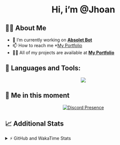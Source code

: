 <h1 align="center">Hi, i’m @Jhoan</h1>

## 🙋‍♂️ About Me

- 🔭 I’m currently working on **[Absolet Bot](https://strider.cloud)**
- 📫 How to reach me *[My Portfolio](https://jhoan.me/contact)
- 👨‍💻 All of my projects are available at **[My Portfolio](https://jhoan.me)**

## 🚀 Languages and Tools:
<p align="center">
  <a href="https://skillicons.dev">
    <img src="https://skillicons.dev/icons?i=js,ts,html,css,bootstrap,nodejs,express,vscode,neovim,vim,atom,cloudflare,git,github,discord,bots,linux,mongodb,nginx,redis,wordpress,heroku&perline=11" />
  </a>
</p>
  
## 👤 Me in this moment
<p align="center">
    <a href="https://discord.com/users/612460795124776960" target="_blank" rel="nofollow">
        <img src="https://lanyard-profile-readme.vercel.app/api/612460795124776960?idleMessage=Probably%20coding%20Absolet..." alt="Discord Presence" align="center">
    </a>
</p>

## 📈 Additional Stats
<details>
    <summary>⚡ GitHub and WakaTime Stats</summary>
    <br/>

<!--START_SECTION:waka-->
![Code Time](http://img.shields.io/badge/Code%20Time-627%20hrs%2024%20mins-blue)

**🐱 My GitHub Data** 

> 🏆 103 Contributions in the Year 2023
 > 
> 📦 175.4 kB Used in GitHub's Storage 
 > 
> 💼 Opted to Hire
 > 
> 📜 4 Public Repositories 
 > 
> 🔑 41 Private Repositories  
 > 
**I'm an Early 🐤** 

```text
🌞 Morning       88 commits       ██░░░░░░░░░░░░░░░░░░░░░░░   09.75 % 
🌆 Daytime      410 commits       ███████████░░░░░░░░░░░░░░   45.40 % 
🌃 Evening      362 commits       ██████████░░░░░░░░░░░░░░░   40.09 % 
🌙 Night         43 commits       █░░░░░░░░░░░░░░░░░░░░░░░░   04.76 % 

```
📅 **I'm Most Productive on Saturday** 

```text
Monday         125 commits       ███░░░░░░░░░░░░░░░░░░░░░░   13.84 % 
Tuesday        163 commits       ████░░░░░░░░░░░░░░░░░░░░░   18.05 % 
Wednesday      150 commits       ████░░░░░░░░░░░░░░░░░░░░░   16.61 % 
Thursday       101 commits       ██░░░░░░░░░░░░░░░░░░░░░░░   11.18 % 
Friday         130 commits       ███░░░░░░░░░░░░░░░░░░░░░░   14.40 % 
Saturday       170 commits       ████░░░░░░░░░░░░░░░░░░░░░   18.83 % 
Sunday          64 commits       █░░░░░░░░░░░░░░░░░░░░░░░░   07.09 % 

```


📊 **This Week I Spent My Time On** 

```text
⌚︎ Time Zone: America/Bogota

💬 Programming Languages: 
TypeScript               24 hrs 19 mins      ████████████████████░░░░░   83.45 % 
YAML                     2 hrs 54 mins       ██░░░░░░░░░░░░░░░░░░░░░░░   09.99 % 
EJS                      50 mins             ░░░░░░░░░░░░░░░░░░░░░░░░░   02.86 % 
JSON                     17 mins             ░░░░░░░░░░░░░░░░░░░░░░░░░   00.97 % 
Markdown                 14 mins             ░░░░░░░░░░░░░░░░░░░░░░░░░   00.82 % 

🔥 Editors: 
VS Code                  29 hrs 8 mins       █████████████████████████   100.00 % 

🐱‍💻 Projects: 
smok                     25 hrs 8 mins       █████████████████████░░░░   86.24 % 
bloom                    3 hrs 52 mins       ███░░░░░░░░░░░░░░░░░░░░░░   13.31 % 
nvim                     7 mins              ░░░░░░░░░░░░░░░░░░░░░░░░░   00.45 % 

💻 Operating System: 
Linux                    29 hrs 8 mins       █████████████████████████   100.00 % 

```

**I Mostly Code in JavaScript** 

```text
JavaScript               17 repos            ██████████████░░░░░░░░░░░   56.67 % 
TypeScript               7 repos             █████░░░░░░░░░░░░░░░░░░░░   23.33 % 
Java                     3 repos             ██░░░░░░░░░░░░░░░░░░░░░░░   10.00 % 
Shell                    1 repo              ░░░░░░░░░░░░░░░░░░░░░░░░░   03.33 % 
CSS                      1 repo              ░░░░░░░░░░░░░░░░░░░░░░░░░   03.33 % 

```



 Last Updated on 19/02/2023 06:38:17 UTC
<!--END_SECTION:waka-->
</details>
